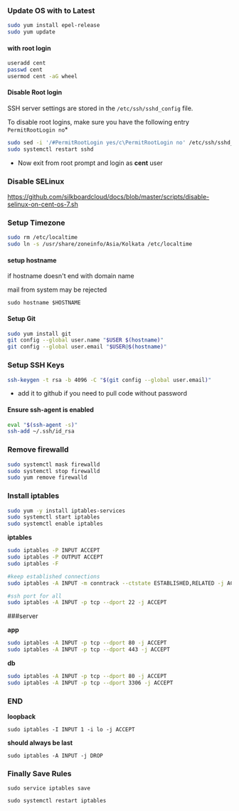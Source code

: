### Update OS with to Latest

```sh
sudo yum install epel-release 
sudo yum update
```

#### with root login

```sh
useradd cent
passwd cent
usermod cent -aG wheel 
```

#### Disable Root login

SSH server settings are stored in the `/etc/ssh/sshd_config` file.

To disable root logins, make sure you have the following entry `PermitRootLogin no`*

```sh
sudo sed -i '/#PermitRootLogin yes/c\PermitRootLogin no' /etc/ssh/sshd_config
sudo systemctl restart sshd
```

- Now exit from root prompt and login as **cent** user

### Disable SELinux
https://github.com/silkboardcloud/docs/blob/master/scripts/disable-selinux-on-cent-os-7.sh

### Setup Timezone

```sh
sudo rm /etc/localtime
sudo ln -s /usr/share/zoneinfo/Asia/Kolkata /etc/localtime
```

#### setup hostname 

if hostname doesn't end with domain name

mail from system may be rejected

`sudo hostname $HOSTNAME`

#### Setup Git

```sh
sudo yum install git
git config --global user.name "$USER $(hostname)"
git config --global user.email "$USER@$(hostname)"
```

### Setup SSH Keys

```sh
ssh-keygen -t rsa -b 4096 -C "$(git config --global user.email)"
```
 
 - add it to github if you need to pull code without password

#### Ensure ssh-agent is enabled

```sh
eval "$(ssh-agent -s)"
ssh-add ~/.ssh/id_rsa
```

### Remove firewalld

```sh
sudo systemctl mask firewalld
sudo systemctl stop firewalld
sudo yum remove firewalld
```

### Install iptables

```sh
sudo yum -y install iptables-services
sudo systemctl start iptables
sudo systemctl enable iptables
```

**iptables**

```sh
sudo iptables -P INPUT ACCEPT
sudo iptables -P OUTPUT ACCEPT
sudo iptables -F
```

```sh
#keep established connections
sudo iptables -A INPUT -m conntrack --ctstate ESTABLISHED,RELATED -j ACCEPT

#ssh port for all
sudo iptables -A INPUT -p tcp --dport 22 -j ACCEPT
```

###server

**app**

```sh
sudo iptables -A INPUT -p tcp --dport 80 -j ACCEPT
sudo iptables -A INPUT -p tcp --dport 443 -j ACCEPT
```

**db**

```sh
sudo iptables -A INPUT -p tcp --dport 80 -j ACCEPT
sudo iptables -A INPUT -p tcp --dport 3306 -j ACCEPT
```

### END

**loopback**

`sudo iptables -I INPUT 1 -i lo -j ACCEPT`

**should always be last**

`sudo iptables -A INPUT -j DROP`

### Finally Save Rules

`sudo service iptables save`

`sudo systemctl restart iptables`

 
 
 
 
